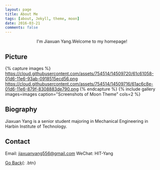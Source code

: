 ```yaml
---
layout: page
title: About Me
tags: [about, Jekyll, theme, moon]
date: 2016-03-21
comments: false
---
```

    
<center>I'm Jiaxuan Yang.Welcome to my homepage!</center>

## Picture

{% capture images %}
    https://cloud.githubusercontent.com/assets/754514/14509720/61c61058-01d6-11e6-93ab-0918515ecd56.png
    https://cloud.githubusercontent.com/assets/754514/14509716/61ac6c8e-01d6-11e6-879f-8308883de790.png
{% endcapture %}
{% include gallery images=images caption="Screenshots of Moon Theme" cols=2 %}

## Biography

Jiaxuan Yang is a senior student majoring in Mechanical Engineering in Harbin Institute of Technology.

## Contact

Email: jiaxuanyang556@gmail.com
WeChat: HIT-Yang
      
[Go Back](https://jiaxuanyang520.github.io){: .btn}
